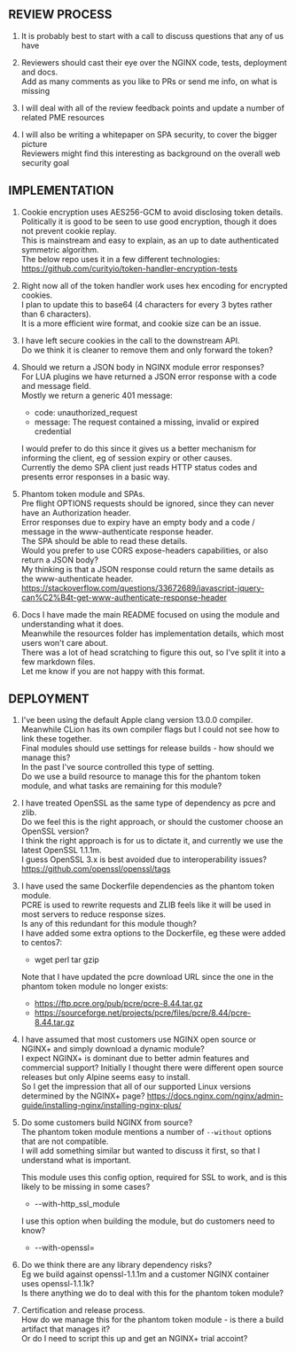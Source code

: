 REVIEW PROCESS
--------------
1. It is probably best to start with a call to discuss questions that any of us have

2. Reviewers should cast their eye over the NGINX code, tests, deployment and docs.\
   Add as many comments as you like to PRs or send me info, on what is missing

3. I will deal with all of the review feedback points and update a number of related PME resources

4. I will also be writing a whitepaper on SPA security, to cover the bigger picture\
   Reviewers might find this interesting as background on the overall web security goal

IMPLEMENTATION
--------------
1. Cookie encryption uses AES256-GCM to avoid disclosing token details.\
   Politically it is good to be seen to use good encryption, though it does not prevent cookie replay.\
   This is mainstream and easy to explain, as an up to date authenticated symmetric algorithm.\
   The below repo uses it in a few different technologies:\
   https://github.com/curityio/token-handler-encryption-tests

2. Right now all of the token handler work uses hex encoding for encrypted cookies.\
   I plan to update this to base64 (4 characters for every 3 bytes rather than 6 characters).\
   It is a more efficient wire format, and cookie size can be an issue.

3. I have left secure cookies in the call to the downstream API.\
   Do we think it is cleaner to remove them and only forward the token?

4. Should we return a JSON body in NGINX module error responses?\
   For LUA plugins we have returned a JSON error response with a code and message field.\
   Mostly we return a generic 401 message: 
   - code: unauthorized_request
   - message: The request contained a missing, invalid or expired credential

   I would prefer to do this since it gives us a better mechanism for informing the client, eg of session expiry or other causes.\
   Currently the demo SPA client just reads HTTP status codes and presents error responses in a basic way.

5. Phantom token module and SPAs.\
   Pre flight OPTIONS requests should be ignored, since they can never have an Authorization header.\
   Error responses due to expiry have an empty body and a code / message in the www-authenticate response header.\
   The SPA should be able to read these details.\
   Would you prefer to use CORS expose-headers capabilities, or also return a JSON body?\
   My thinking is that a JSON response could return the same details as the www-authenticate header.\
   https://stackoverflow.com/questions/33672689/javascript-jquery-can%C2%B4t-get-www-authenticate-response-header

6. Docs
   I have made the main README focused on using the module and understanding what it does.\
   Meanwhile the resources folder has implementation details, which most users won't care about.\
   There was a lot of head scratching to figure this out, so I've split it into a few markdown files.\
   Let me know if you are not happy with this format.

DEPLOYMENT
----------
1. I've been using the default Apple clang version 13.0.0 compiler.\
   Meanwhile CLion has its own compiler flags but I could not see how to link these together.\
   Final modules should use settings for release builds - how should we manage this?\
   In the past I've source controlled this type of setting.\
   Do we use a build resource to manage this for the phantom token module, and what tasks are remaining for this module?

2. I have treated OpenSSL as the same type of dependency as pcre and zlib.\
   Do we feel this is the right approach, or should the customer choose an OpenSSL version?\
   I think the right approach is for us to dictate it, and currently we use the latest OpenSSL 1.1.1m.\
   I guess OpenSSL 3.x is best avoided due to interoperability issues?\
   https://github.com/openssl/openssl/tags

3. I have used the same Dockerfile dependencies as the phantom token module.\
   PCRE is used to rewrite requests and ZLIB feels like it will be used in most servers to reduce response sizes.\
   Is any of this redundant for this module though?\
   I have added some extra options to the Dockerfile, eg these were added to centos7:
   - wget perl tar gzip

   Note that I have updated the pcre download URL since the one in the phantom token module no longer exists:
   - https://ftp.pcre.org/pub/pcre/pcre-8.44.tar.gz
   - https://sourceforge.net/projects/pcre/files/pcre/8.44/pcre-8.44.tar.gz
 
4. I have assumed that most customers use NGINX open source or NGINX+ and simply download a dynamic module?\
   I expect NGINX+ is dominant due to better admin features and commercial support?
   Initially I thought there were different open source releases but only Alpine seems easy to install.\
   So I get the impression that all of our supported Linux versions determined by the NGINX+ page?
   https://docs.nginx.com/nginx/admin-guide/installing-nginx/installing-nginx-plus/

5. Do some customers build NGINX from source?\
   The phantom token module mentions a number of `--without` options that are not compatible.\
   I will add something similar but wanted to discuss it first, so that I understand what is important.
   
   This module uses this config option, required for SSL to work, and is this likely to be missing in some cases?
   - --with-http_ssl_module

   I use this option when building the module, but do customers need to know?
   - --with-openssl=

6. Do we think there are any library dependency risks?\
   Eg we build against openssl-1.1.1m and a customer NGINX container uses openssl-1.1.1k?\
   Is there anything we do to deal with this for the phantom token module?

7. Certification and release process.\
   How do we manage this for the phantom token module - is there a build artifact that manages it?\
   Or do I need to script this up and get an NGINX+ trial accoint?
